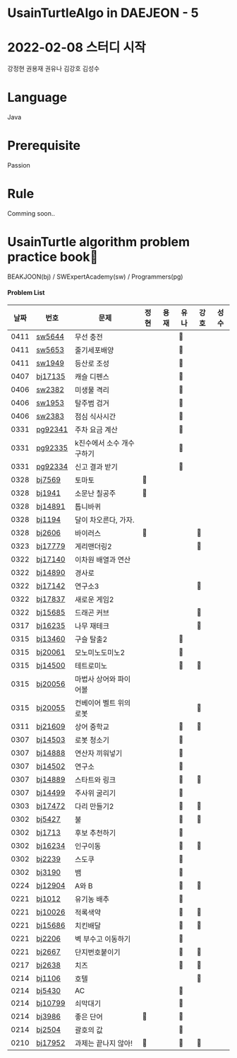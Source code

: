 # UsainTurtleAlgo in DAEJEON - 5

# 2022-02-08 스터디 시작

강정현 권용재 권유나 김강호 김성수

# Language

Java

# Prerequisite

Passion

# Rule

Comming soon..

# UsainTurtle algorithm problem practice book📝



 BEAKJOON(bj) / SWExpertAcademy(sw) / Programmers(pg)
#### Problem List
|날짜|번호|문제|정현|용재|유나|강호|성수|
|---|---|---|---|---|---|---|---|
|0411|[sw5644](https://swexpertacademy.com/main/code/problem/problemDetail.do?contestProbId=AWXRDL1aeugDFAUo)|무선 충전|||🎱|||
|0411|[sw5653](https://swexpertacademy.com/main/code/problem/problemDetail.do?contestProbId=AWXRJ8EKe48DFAUo)|줄기세포배양|||🎱|||
|0411|[sw1949](https://swexpertacademy.com/main/code/problem/problemDetail.do?contestProbId=AV5PoOKKAPIDFAUq)|등산로 조성|||🎱|||
|0407|[bj17135](https://www.acmicpc.net/problem/17135)|캐슬 디펜스|||🐹|||
|0406|[sw2382](https://swexpertacademy.com/main/code/problem/problemDetail.do?contestProbId=AV597vbqAH0DFAVl)|미생물 격리|||🐹|||
|0406|[sw1953](https://swexpertacademy.com/main/code/problem/problemDetail.do?contestProbId=AV5PpLlKAQ4DFAUq)|탈주범 검거|||🐹|||
|0406|[sw2383](https://swexpertacademy.com/main/code/problem/problemDetail.do?contestProbId=AV5-BEE6AK0DFAVl)|점심 식사시간|||🐹|||
|0331|[pg92341](https://programmers.co.kr/learn/courses/30/lessons/92341)|주차 요금 계산|||🌻|||
|0331|[pg92335](https://programmers.co.kr/learn/courses/30/lessons/92335)|k진수에서 소수 개수 구하기|||🌻|||
|0331|[pg92334](https://programmers.co.kr/learn/courses/30/lessons/92334)|신고 결과 받기|||🌻|||
|0328|[bj7569](https://www.acmicpc.net/problem/7569)|토마토|🐯|||||
|0328|[bj1941](https://www.acmicpc.net/problem/1941)|소문난 칠공주|🐯|||||
|0328|[bj14891](https://www.acmicpc.net/problem/14891)|톱니바퀴||||||
|0328|[bj1194](https://www.acmicpc.net/problem/1194)|달이 차오른다, 가자.||||||
|0328|[bj2606](https://www.acmicpc.net/problem/2606)|바이러스|🐯|||💪||
|0323|[bj17779](https://www.acmicpc.net/problem/17779)|게리맨더링2||||💪||
|0322|[bj17140](https://www.acmicpc.net/problem/17140)|이차원 배열과 연산||||||
|0322|[bj14890](https://www.acmicpc.net/problem/14890)|경사로||||||
|0322|[bj17142](https://www.acmicpc.net/problem/17142)|연구소3||||💪||
|0322|[bj17837](https://www.acmicpc.net/problem/17837)|새로운 게임2||||||
|0322|[bj15685](https://www.acmicpc.net/problem/15685)|드래곤 커브||||💪||
|0317|[bj16235](https://www.acmicpc.net/problem/16235)|나무 재테크||||💪||
|0315|[bj13460](https://www.acmicpc.net/problem/13460)|구슬 탈출2|||🥕|||
|0315|[bj20061](https://www.acmicpc.net/problem/20061)|모노미노도미노2|||🥕|||
|0315|[bj14500](https://www.acmicpc.net/problem/14500)|테트로미노|||🥕|💪||
|0315|[bj20056](https://www.acmicpc.net/problem/20056)|마법사 상어와 파이어볼||||||
|0315|[bj20055](https://www.acmicpc.net/problem/20055)|컨베이어 벨트 위의 로봇||||💪||
|0311|[bj21609](https://www.acmicpc.net/problem/21609)|상어 중학교|||🥕|💪||
|0307|[bj14503](https://www.acmicpc.net/problem/14503)|로봇 청소기|||🥕|||
|0307|[bj14888](https://www.acmicpc.net/problem/14888)|연산자 끼워넣기|||🥕|||
|0307|[bj14502](https://www.acmicpc.net/problem/14502)|연구소|||🥕|||
|0307|[bj14889](https://www.acmicpc.net/problem/14889)|스타트와 링크|||🥕|💪||
|0307|[bj14499](https://www.acmicpc.net/problem/14499)|주사위 굴리기|||🥕|||
|0303| [bj17472](https://www.acmicpc.net/problem/17472)|다리 만들기2|||🥕|💪||
|0302|[bj5427](https://www.acmicpc.net/problem/5427)|불|||🥕|💪||
|0302| [bj1713](https://www.acmicpc.net/problem/1713)|후보 추천하기|||🥕|||
|0302|[bj16234](https://www.acmicpc.net/problem/16234)|인구이동|||🥕|💪||
|0302|[bj2239](https://www.acmicpc.net/problem/2239)|스도쿠|||🥕|||
|0302|[bj3190](https://www.acmicpc.net/problem/3190)|뱀|||🥕|||
|0224|[bj12904](https://www.acmicpc.net/problem/12904)|A와 B|||🥕|💪||
|0221|[bj1012](https://www.acmicpc.net/problem/1012)|유기농 배추|||🥕|||
|0221|[bj10026](https://www.acmicpc.net/problem/10026)|적록색약|||🥕|💪||
|0221|[bj15686](https://www.acmicpc.net/problem/15686)|치킨배달|||🥕|💪||
|0221|[bj2206](https://www.acmicpc.net/problem/2206)|벽 부수고 이동하기|||🥕|||
|0221|[bj2667](https://www.acmicpc.net/problem/2667)|단지번호붙이기|||🥕|💪||
|0217|[bj2638](https://www.acmicpc.net/problem/2638)|치즈 |||🥕|💪||
|0214|[bj1106](https://www.acmicpc.net/problem/1106)|호텔 ||||💪||
|0214|[bj5430](https://www.acmicpc.net/problem/5430)|AC |||🥕||| 
|0214| [bj10799](https://www.acmicpc.net/problem/10799)|쇠막대기 |||🥕|||
|0214|[bj3986](https://www.acmicpc.net/problem/3986)|좋은 단어 |🐯||🥕|||
|0214|[bj2504](https://www.acmicpc.net/problem/2504)|괄호의 값|||🥕||| 
|0210|[bj17952](https://www.acmicpc.net/problem/17952)|과제는 끝나지 않아! |🐯||🥕|💪||

